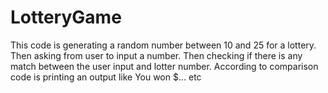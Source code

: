 # LotteryGame

This code is generating a random number between 10 and 25 for a lottery. 
Then asking from user to input a number.
Then checking if there is any match between the user input and lotter number.
According to comparison code is printing an output like You won $... etc
